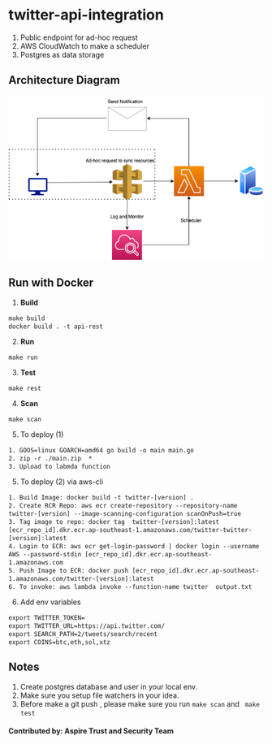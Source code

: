 # twitter-api-integration
1. Public endpoint for ad-hoc request
2. AWS CloudWatch to make a scheduler
3. Postgres as data storage

##  Architecture Diagram
![Architecture Diagram](https://github.com/Aibier/twitter-scrapy/blob/main/twitterDiagram.png)
##  Run with Docker

1. **Build**
```shell script
make build
docker build . -t api-rest 
```
2. **Run**
```shell script
make run
```
3. **Test**
```shell script
make rest
```
4. **Scan**
```shell script
make scan
```
5. To deploy (1)
```shell script
1. GOOS=linux GOARCH=amd64 go build -o main main.go
2. zip -r ./main.zip  *
3. Upload to labmda function
```
5. To deploy (2) via aws-cli
```shell script
1. Build Image: docker build -t twitter-[version] .
2. Create RCR Repo: aws ecr create-repository --repository-name twitter-[version] --image-scanning-configuration scanOnPush=true
3. Tag image to repo: docker tag  twitter-[version]:latest [ecr_repo_id].dkr.ecr.ap-southeast-1.amazonaws.com/twitter-twitter-[version]:latest
4. Login to ECR: aws ecr get-login-password | docker login --username AWS --password-stdin [ecr_repo_id].dkr.ecr.ap-southeast-1.amazonaws.com
5. Push Image to ECR: docker push [ecr_repo_id].dkr.ecr.ap-southeast-1.amazonaws.com/twitter-[version]:latest
6. To invoke: aws lambda invoke --function-name twitter  output.txt 
```
6. Add env variables
```shell script
export TWITTER_TOKEN=
export TWITTER_URL=https://api.twitter.com/
export SEARCH_PATH=2/tweets/search/recent
export COINS=btc,eth,sol,xtz
```

## Notes
1. Create postgres database and user in your local env.
2. Make sure you setup file watchers in your idea.
3. Before make a git push , please make sure you run ```make scan``` and ``` make test```
#### Contributed by: Aspire Trust and Security Team